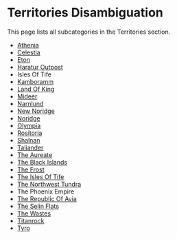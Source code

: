 # Territories Disambiguation

This page lists all subcategories in the Territories section.

- [Athenia](athenia/index.md)
- [Celestia](celestia/index.md)
- [Eton](eton/index.md)
- [Haratur Outpost](haratur_outpost/index.md)
- Isles Of Tife
- [Kamboramm](kamboramm/index.md)
- [Land Of King](land_of_king/index.md)
- [Mideer](mideer/index.md)
- [Narnlund](narnlund/index.md)
- [New Noridge](new_noridge/index.md)
- [Noridge](noridge/index.md)
- [Olympia](olympia/index.md)
- [Rositoria](rositoria/index.md)
- [Shalnan](shalnan/index.md)
- [Taliander](taliander/index.md)
- [The Aureate](the_aureate/index.md)
- [The Black Islands](the_black_islands/index.md)
- [The Frost](the_frost/index.md)
- [The Isles Of Tife](the_isles_of_tife/index.md)
- [The Northwest Tundra](the_northwest_tundra/index.md)
- The Phoenix Empire
- [The Republic Of Avia](the_republic_of_avia/index.md)
- [The Selin Flats](the_selin_flats/index.md)
- [The Wastes](the_wastes/index.md)
- [Titanrock](titanrock/index.md)
- [Tyro](tyro/index.md)
